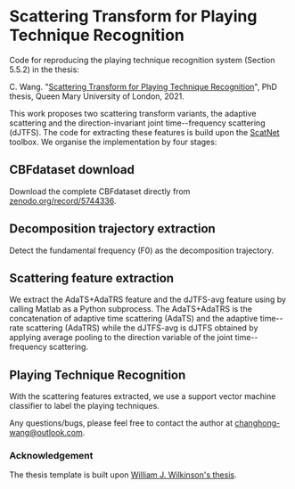 # Scattering Transform for Playing Technique Recognition
Code for reproducing the playing technique recognition system (Section 5.5.2) in the thesis:

C. Wang. "[Scattering Transform for Playing Technique Recognition](https://qmro.qmul.ac.uk/xmlui/handle/123456789/76559)", PhD thesis, Queen Mary University of London, 2021.

This work proposes two scattering transform variants, the adaptive scattering and the direction-invariant joint time--frequency scattering (dJTFS). The code for extracting these features is build upon the [ScatNet](https://www.di.ens.fr/data/software/scatnet/) toolbox. We organise the implementation by four stages:

## CBFdataset download
Download the complete CBFdataset directly from [zenodo.org/record/5744336](https://zenodo.org/record/5744336).

## Decomposition trajectory extraction
Detect the fundamental frequency (F0) as the decomposition trajectory.

## Scattering feature extraction
We extract the AdaTS+AdaTRS feature and the dJTFS-avg feature using by calling Matlab as a Python subprocess. The AdaTS+AdaTRS is the concatenation of adaptive time scattering (AdaTS) and the adaptive time--rate scattering (AdaTRS) while the dJTFS-avg is dJTFS obtained by applying average pooling to the direction variable of the joint time--frequency scattering.

## Playing Technique Recognition
With the scattering features extracted, we use a support vector machine classifier to label the playing techniques.

Any questions/bugs, please feel free to contact the author at changhong-wang@outlook.com.

### Acknowledgement
The thesis template is built upon [William J. Wilkinson's thesis](https://qmro.qmul.ac.uk/xmlui/bitstream/handle/123456789/61329/WILKINSON_W_J_PhD_Final_041019.pdf?sequence=2&isAllowed=y).
